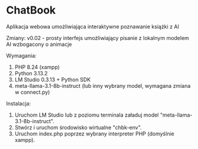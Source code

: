 # ChatBook
Aplikacja webowa umożliwiająca interaktywne poznawanie książki z AI

Zmiany:
v0.02 - prosty interfejs umożliwiający pisanie z lokalnym modelem AI wzbogacony o animacje

Wymagania:
1. PHP 8.24 (xampp)
2. Python 3.13.2
3. LM Studio 0.3.13 + Python SDK
4. meta-llama-3.1-8b-instruct (lub inny wybrany model, wymagana zmiana w connect.py)

Instalacja:
1. Uruchom LM Studio lub z poziomu terminala załaduj model "meta-llama-3.1-8b-instruct".
2. Stwórz i uruchom środowisko wirtualne "chbk-env".
3. Uruchom index.php poprzez wybrany interpreter PHP (domyślnie xampp).
